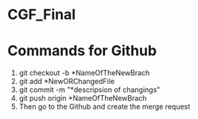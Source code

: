 # CGF_Final

# Commands for Github

1. git checkout -b *NameOfTheNewBrach
2. git add *NewORChangedFile
3. git commit -m "*descripsion of changings"
4. git push origin *NameOfTheNewBrach
5. Then go to the Github and create the merge request
